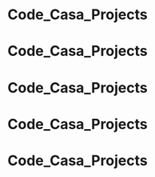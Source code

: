 # Code_Casa_Projects
# Code_Casa_Projects
# Code_Casa_Projects
# Code_Casa_Projects
# Code_Casa_Projects
